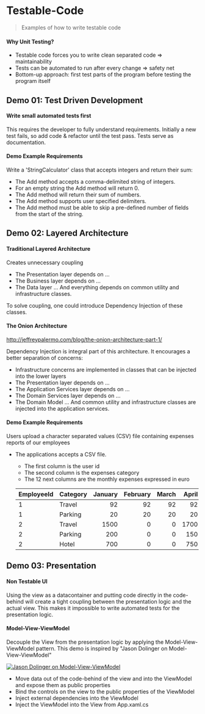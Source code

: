 Testable-Code
=============
> Examples of how to write testable code

#### Why Unit Testing?
- Testable code forces you to write clean separated code => maintainability
- Tests can be automated to run after every change => safety net
- Bottom-up approach: first test parts of the program before testing the program itself

Demo 01: Test Driven Development
--------------------------------
#### Write small automated tests first
This requires the developer to fully understand requirements. 
Initially a new test fails, so add code & refactor until the test pass. 
Tests serve as documentation. 

#### Demo Example Requirements
Write a 'StringCalculator' class that accepts integers and return their sum:
- The Add method accepts a comma-delimited string of integers.
- For an empty string the Add method will return 0.
- The Add method will return their sum of numbers.
- The Add method supports user specified delimiters.
- The Add method must be able to skip a pre-defined number of fields from the start of the string.

Demo 02: Layered Architecture
-----------------------------
#### Traditional Layered Architecture
Creates unnecessary coupling
- The Presentation layer depends on ...
- The Business layer depends on ...
- The Data layer
... And everything depends on common utility and infrastructure classes.

To solve coupling, one could introduce Dependency Injection of these classes.

#### The Onion Architecture
http://jeffreypalermo.com/blog/the-onion-architecture-part-1/

Dependency Injection is integral part of this architecture. It encourages a better separation of concerns:
- Infrastructure concerns are implemented in classes that can be injected into the lower layers
- The Presentation layer depends on ...
- The Application Services layer depends on ...
- The Domain Services layer depends on ...
- The Domain Model
... And common utility and infrastructure classes are injected into the application services.

#### Demo Example Requirements
Users upload a character separated values (CSV) file containing expenses reports of our employees
- The applications accepts a CSV file. 
  - The first column is the user id
  - The second column is the expenses category
  - The 12 next columns are the monthly expenses expressed in euro


  |EmployeeId|Category|January|February|March|April|May|June|July|August|September|October|November|December|
  |:---------|:-------|------:|-------:|----:|----:|--:|---:|---:|-----:|--------:|------:|-------:|-------:|
  |1|Travel|92|92|92|92|92|92|92|92|92|92|92|92|
  |1|Parking|20|20|20|20|35|00|20|35|20|20|20|20|
  |2|Travel|1500|0|0|1700|0|0|1400|0|0|2400|0|0|
  |2|Parking|200|0|0|150|0|0|235|0|0|175|0|0|
  |2|Hotel|700|0|0|750|0|0|335|0|0|1075|0|0|


Demo 03: Presentation
---------------------
#### Non Testable UI
Using the view as a datacontainer and putting code directly in the code-behind will create a tight coupling between the presentation logic and the actual view. This makes it impossible to write automated tests for the presentation logic.

#### Model-View-ViewModel
Decouple the View from the presentation logic by applying the Model-View-ViewModel pattern. This demo is inspired by "Jason Dolinger on Model-View-ViewModel"

[![Jason Dolinger on Model-View-ViewModel](http://img.youtube.com/vi/BRxnZahCPFQ/0.jpg)](http://www.youtube.com/watch?v=BRxnZahCPFQ)

- Move data out of the code-behind of the view and into the ViewModel and expose them as public properties
- Bind the controls on the view to the public properties of the ViewModel
- Inject external dependencies into the ViewModel
- Inject the ViewModel into the View from App.xaml.cs
